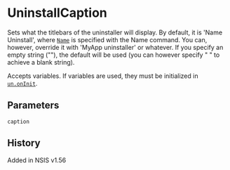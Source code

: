 # UninstallCaption

Sets what the titlebars of the uninstaller will display. By default, it is 'Name Uninstall', where [`Name`][1] is specified with the Name command. You can, however, override it with 'MyApp uninstaller' or whatever. If you specify an empty string (""), the default will be used (you can however specify " " to achieve a blank string).

Accepts variables. If variables are used, they must be initialized in [`un.onInit`][2].

## Parameters

    caption

## History

Added in NSIS v1.56

[1]: Name.md
[2]: ../Callbacks/un.onInit.md